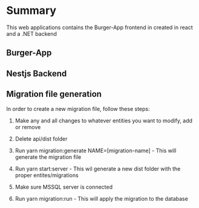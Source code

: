# Summary

This web applications contains the Burger-App frontend in created in react and
a .NET backend

## Burger-App

## Nestjs Backend

## Migration file generation

In order to create a new migration file, follow these steps:

1. Make any and all changes to whatever entities you want to modify, add or remove

2. Delete api/dist folder

3. Run yarn migration:generate NAME=[migration-name] - This will generate the migration file

4. Run yarn start:server - This wil generate a new dist folder with the proper entites/migrations

5. Make sure MSSQL server is connected

6. Run yarn migration:run - This will apply the migration to the database
